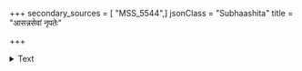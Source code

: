 +++
secondary_sources = [ "MSS_5544",]
jsonClass = "Subhaashita"
title = "आसन्नसेवां नृपतेः"

+++

<details><summary>Text</summary>

आसन्नसेवां नृपतेः क्रीडाशस्त्राहिपावकैः।  
कौशलेनातिमहता विनीतः सानुरुध्यते (?)॥
</details>
